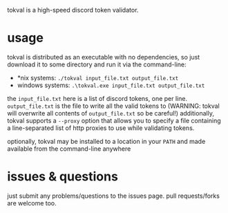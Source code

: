 tokval is a high-speed discord token validator.


# usage
tokval is distributed as an executable with no dependencies, so just download it to some directory and run it via the command-line: 
- \*nix systems: `./tokval input_file.txt output_file.txt`
- windows systems: `.\tokval.exe input_file.txt output_file.txt`

the `input_file.txt` here is a list of discord tokens, one per line. `output_file.txt` is the file to write all the valid tokens to (WARNING: tokval will overwrite all contents of `output_file.txt` so be careful!) additionally, tokval supports a `--proxy` option that allows you to specify a file containing a line-separated list of http proxies to use while validating tokens.

optionally, tokval may be installed to a location in your `PATH` and made available from the command-line anywhere

# issues & questions
just submit any problems/questions to the issues page. pull requests/forks are welcome too.
